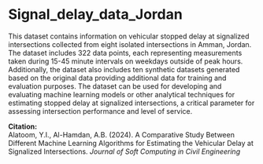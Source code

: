 # Signal_delay_data_Jordan
This dataset contains information on vehicular stopped delay at signalized intersections collected from eight isolated intersections in Amman, Jordan. The dataset includes 322 data points, each representing measurements taken during 15-45 minute intervals on weekdays outside of peak hours. Additionally, the dataset also includes ten synthetic datasets generated based on the original data providing additional data for training and evaluation purposes. The dataset can be used for developing and evaluating machine learning models or other analytical techniques for estimating stopped delay at signalized intersections, a critical parameter for assessing intersection performance and level of service.

**Citation:**  
Alatoom, Y.I., Al-Hamdan, A.B. (2024). A Comparative Study Between Different Machine Learning Algorithms for Estimating the Vehicular Delay at Signalized Intersections. *Journal of Soft Computing in Civil Engineering*
